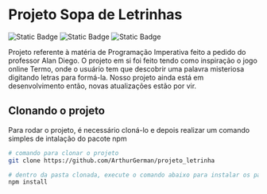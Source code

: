 # Projeto Sopa de Letrinhas
<img alt="Static Badge" src="https://img.shields.io/badge/Svelte-orange">
<img alt="Static Badge" src="https://img.shields.io/badge/Typescript-blue">
<img alt="Static Badge" src="https://img.shields.io/badge/NodeJs-green">

Projeto referente à matéria de Programação Imperativa feito a pedido do professor Alan Diego. O projeto em si foi feito tendo como inspiração o jogo online Termo, onde o usuário tem que descobrir uma palavra misteriosa digitando letras para formá-la. Nosso projeto ainda está em desenvolvimento então, novas atualizações estão por vir.

## Clonando o projeto

Para rodar o projeto, é necessário cloná-lo e depois realizar um comando simples de intalação do pacote npm

```bash
# comando para clonar o projeto
git clone https://github.com/ArthurGerman/projeto_letrinha

# dentro da pasta clonada, execute o comando abaixo para instalar os pacotes npm para rodar o projeto
npm install
```

